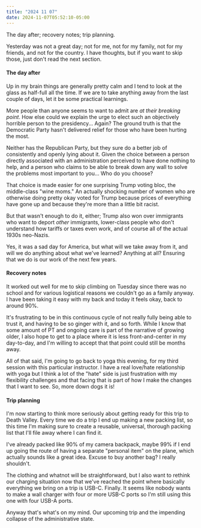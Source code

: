 ```yaml
---
title: "2024 11 07"
date: 2024-11-07T05:52:10-05:00
---
```


The day after; recovery notes; trip planning.<!--more-->

Yesterday was not a great day; not for me, not for my family, not for my
friends, and not for the country. I have thoughts, but if you want to skip
those, just don't read the next section.

#### The day after

Up in my brain things are generally pretty calm and I tend to look at the glass
as half-full all the time. If we are to take anything away from the last couple
of days, let it be some practical learnings.

More people than anyone seems to want to admit are _at their breaking point_.
How else could we explain the urge to elect such an objectively horrible person
to the presidency... Again? The ground truth is that the Democratic Party hasn't
delivered relief for those who have been hurting the most.

Neither has the Republican Party, but they sure do a better job of consistently
and openly lying about it. Given the choice between a person directly associated
with an administration perceived to have done nothing to help, and a person who
claims to be able to break down any wall to solve the problems most important to
you... Who do you choose?

That choice is made easier for one surprising Trump voting bloc, the
middle-class "wine moms." An actually shocking number of women who are otherwise
doing pretty okay voted for Trump because prices of everything have gone up and
because they're more than a little bit racist.

But that wasn't enough to do it, either; Trump also won over immigrants who want
to deport *other* immigrants, lower-class people who don't understand how
tariffs or taxes even work, and of course all of the actual 1930s neo-Nazis.

Yes, it was a sad day for America, but what will we take away from it, and will
we do anything about what we've learned? Anything at all? Ensuring that we do is
our work of the next few years.

#### Recovery notes

It worked out well for me to skip climbing on Tuesday since there was no school
and for various logistical reasons we couldn't go as a family anyway. I have
been taking it easy with my back and today it feels okay, back to around 90%.

It's frustrating to be in this continuous cycle of not really fully being able
to trust it, and having to be so ginger with it, and so forth. While I know that
some amount of PT and ongoing care is part of the narrative of growing older, I
also hope to get to a place where it is less front-and-center in my day-to-day,
and I'm willing to accept that that point could still be months away.

All of that said, I'm going to go back to yoga this evening, for my third
session with this particular instructor. I have a real love/hate relationship
with yoga but I think a lot of the "hate" side is just frustration with my
flexibility challenges and that facing that is part of how I make the changes
that I want to see. So, more down dogs it is!

#### Trip planning

I'm now starting to think more seriously about getting ready for this trip to
Death Valley. Every time we do a trip I end up making a new packing list, so
this time I'm making sure to create a reusable, universal, thorough packing list
that I'll file away where I can find it.

I've already packed like 90% of my camera backpack, maybe 99% if I end up going
the route of having a separate "personal item" on the plane, which actually
sounds like a great idea. Excuse to buy another bag? I really shouldn't.

The clothing and whatnot will be straightforward, but I also want to rethink our
charging situation now that we've reached the point where basically everything
we bring on a trip is USB-C. Finally. It seems like nobody wants to make a wall
charger with four or more USB-C ports so I'm still using this one with four
USB-A ports.

Anyway that's what's on my mind. Our upcoming trip and the impending collapse of
the administrative state.
